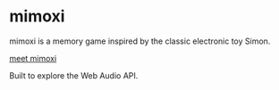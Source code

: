 # mimoxi

mimoxi is a memory game inspired by the classic electronic toy Simon.

[meet mimoxi](https://hmadisonturner.github.io/mimoxi)

Built to explore the Web Audio API.
